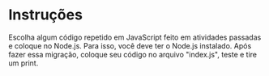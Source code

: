 # Instruções
Escolha algum código repetido em JavaScript feito em atividades passadas e coloque no Node.js. Para isso, você deve ter o Node.js instalado. Após fazer essa migração, coloque seu código no arquivo "index.js", teste e tire um print.
